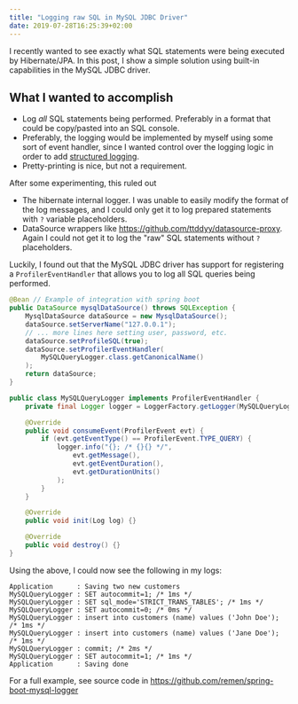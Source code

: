 ```yaml
---
title: "Logging raw SQL in MySQL JDBC Driver"
date: 2019-07-28T16:25:39+02:00
---
```


I recently wanted to see exactly what SQL statements were being executed by
Hibernate/JPA. In this post, I show a simple solution using built-in
capabilities in the MySQL JDBC driver.

<!--more-->

## What I wanted to accomplish

* Log *all* SQL statements being performed. Preferably in a format that could be
  copy/pasted into an SQL console.
* Preferably, the logging would be implemented by myself using some sort of
  event handler, since I wanted control over the logging logic in order to add
  [structured logging](https://www.elastic.co/blog/structured-logging-filebeat).
* Pretty-printing is nice, but not a requirement.

After some experimenting, this ruled out

* The hibernate internal logger. I was unable to easily modify the format of
  the log messages, and I could only get it to log prepared statements with
  `?` variable placeholders.
* DataSource wrappers like https://github.com/ttddyy/datasource-proxy. Again I
  could not get it to log the "raw" SQL statements without `?` placeholders.

Luckily, I found out that the MySQL JDBC driver has support for registering a
`ProfilerEventHandler` that allows you to log all SQL queries being performed.

```java
@Bean // Example of integration with spring boot
public DataSource mysqlDataSource() throws SQLException {
    MysqlDataSource dataSource = new MysqlDataSource();
    dataSource.setServerName("127.0.0.1");
    // ... more lines here setting user, password, etc.
    dataSource.setProfileSQL(true);
    dataSource.setProfilerEventHandler(
        MySQLQueryLogger.class.getCanonicalName()
    );
    return dataSource;
}
```

```java
public class MySQLQueryLogger implements ProfilerEventHandler {
    private final Logger logger = LoggerFactory.getLogger(MySQLQueryLogger.class);

    @Override
    public void consumeEvent(ProfilerEvent evt) {
        if (evt.getEventType() == ProfilerEvent.TYPE_QUERY) {
            logger.info("{}; /* {}{} */",
                evt.getMessage(),
                evt.getEventDuration(),
                evt.getDurationUnits()
            );
        }
    }

    @Override
    public void init(Log log) {}

    @Override
    public void destroy() {}
}
```

Using the above, I could now see the following in my logs:

```
Application      : Saving two new customers
MySQLQueryLogger : SET autocommit=1; /* 1ms */
MySQLQueryLogger : SET sql_mode='STRICT_TRANS_TABLES'; /* 1ms */
MySQLQueryLogger : SET autocommit=0; /* 0ms */
MySQLQueryLogger : insert into customers (name) values ('John Doe'); /* 1ms */
MySQLQueryLogger : insert into customers (name) values ('Jane Doe'); /* 1ms */
MySQLQueryLogger : commit; /* 2ms */
MySQLQueryLogger : SET autocommit=1; /* 1ms */
Application      : Saving done
```

For a full example, see source code in https://github.com/remen/spring-boot-mysql-logger
